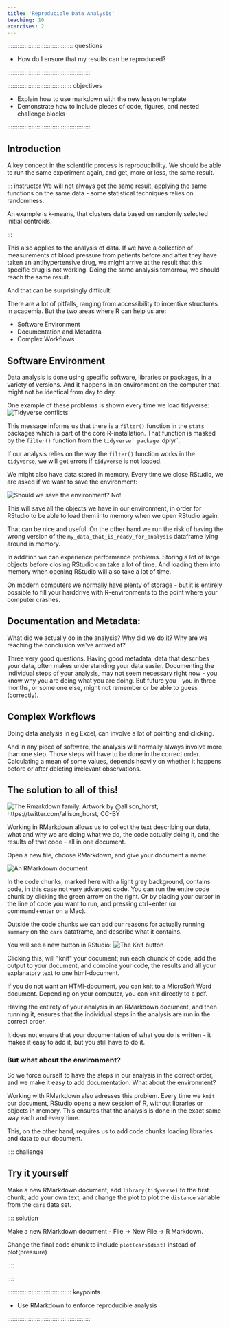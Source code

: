 ```yaml
---
title: 'Reproducible Data Analysis'
teaching: 10
exercises: 2
---
```


:::::::::::::::::::::::::::::::::::::: questions 

- How do I ensure that my results can be reproduced?

::::::::::::::::::::::::::::::::::::::::::::::::

::::::::::::::::::::::::::::::::::::: objectives

- Explain how to use markdown with the new lesson template
- Demonstrate how to include pieces of code, figures, and nested challenge blocks

::::::::::::::::::::::::::::::::::::::::::::::::

## Introduction

A key concept in the scientific process is reproducibility. We should be able to 
run the same experiment again, and get, more or less, the same result. 

::: instructor
We will not always get the same result, applying the same functions on the
same data - some statistical techniques relies on randomness.

An example is k-means, that clusters data based on randomly selected initial
centroids.

:::

This also applies to the analysis of data. If we have a collection of 
measurements of blood pressure from patients before and after they have taken 
an antihypertensive drug, we might arrive at the result that this specific drug 
is not working. Doing the same analysis tomorrow, we should reach the same result.

And that can be surprisingly difficult!

There are a lot of pitfalls, ranging from accessibility to incentive structures
in academia. But the two areas where R can help us are:

* Software Environment
* Documentation and Metadata
* Complex Workflows

## Software Environment

Data analysis is done using specific software, libraries or packages,
in a variety of versions. And it happens in an environment on the computer that
might not be identical from day to day.

One example of these problems is shown every time we load tidyverse:
![Tidyverse conflicts](fig/tidyverse_conflicts.png)

This message informs us that there is a `filter()` function in the `stats` 
packages which is part of the core R-installation. That function is masked by the
`filter()` function from the `tidyverse´ package `dplyr`.

If our analysis relies on the way the `filter()` function works in the 
`tidyverse`, we will get errors if `tidyverse` is not loaded.

We might also have data stored in memory. Every time we close RStudio, we are 
asked if we want to save the environment:

![Should we save the environment? No!](fig/save_environment.png)

This will save all the objects we have in our environment, in order for RStudio
to be able to load them into memory when we open RStudio again.

That can be nice and useful. On the other hand we run the risk of having the 
wrong version of the `my_data_that_is_ready_for_analysis` dataframe lying around in memory. 

In addition we can experience performance problems. Storing a lot of large objects
before closing RStudio can take a lot of time. And loading them into memory
when opening RStudio will also take a lot of time.

On modern computers we normally have plenty of storage - but it is entirely 
possible to fill your harddrive with R-environments to the point where your 
computer crashes.



## Documentation and Metadata:

What did we actually do in the analysis? Why did we do it? Why are we reaching the conclusion we've arrived at?

Three very good questions. Having good metadata, data that describes your data,
often makes understanding your data easier. Documenting the individual steps of
your analysis, may not seem necessary right now - you know why you are doing
what you are doing. But future you - you in three months, or some one else,
might not remember or be able to guess (correctly).


## Complex Workflows

Doing data analysis in eg Excel, can involve a lot of pointing and clicking.

And in any piece of software, the analysis will normally always involve more than one
step. Those steps will have to be done in the correct order. Calculating
a mean of some values, depends heavily on whether it happens before or after 
deleting irrelevant observations.

## The solution to all of this!

![The Rmarkdown family. Artwork by @allison_horst, https://twitter.com/allison_horst, CC-BY](fig/horstmarkdown.png)


Working in RMarkdown allows us to collect the text describing our data, what and
why we are doing what we do, the code actually doing it, and the results of that code -
all in one document.

Open a new file, choose RMarkdown, and give your document a name:

![An RMarkdown document](fig/rmarkdown.png)

In the code chunks, marked here with a light grey background, contains code, 
in this case not very advanced code. You can run the entire code chunk by 
clicking the green arrow on the right. Or by placing your cursor in the line
of code you want to run, and pressing ctrl+enter (or command+enter on a Mac).

Outside the code chunks we can add 
our reasons for actually running `summary` on the `cars` dataframe, and describe
what it contains. 

You will see a new button in RStudio:
![The Knit button](fig/knitr_button.png)

Clicking this, will "knit" your document; run each chunck of code, add the 
output to your document, and combine your code, the results and all your explanatory
text to one html-document.

If you do not want an HTMl-document, you can knit to a MicroSoft Word document. 
Depending on your computer, you can knit directly to a pdf.


Having the entirety of your analysis in an RMarkdown document, and then running it,
ensures that the individual steps in the analysis are run in the correct order.

It does not ensure that your documentation of what you do is written - it
makes it easy to add it, but you still have to do it.

### But what about the environment?

So we force ourself to have the steps in our analysis in the correct order, and
we make it easy to add documentation. What about the environment?

Working with RMarkdown also adresses this problem. 
Every time we `knit` our document, RStudio 
opens a new session of R, without libraries or objects in memory. This ensures
that the analysis is done in the exact same way each and every time.

This, on the other hand, requires us to add code chunks loading libraries and 
data to our document.


:::: challenge
## Try it yourself

Make a new RMarkdown document, add `library(tidyverse)` to the first chunk, add 
your own text, and change the plot to plot the `distance` variable from the `cars`
data set.

:::: solution

Make a new RMarkdown document - File -> New File -> R Markdown.

Change the final code chunk to include `plot(cars$dist)` instead of plot(pressure)

::::

::::



::::::::::::::::::::::::::::::::::::: keypoints 

- Use RMarkdown to enforce reproducible analysis

::::::::::::::::::::::::::::::::::::::::::::::::

